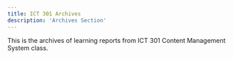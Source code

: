```yaml
---
title: ICT 301 Archives
description: 'Archives Section'
---
```


This is the archives of learning reports from ICT 301 Content Management System class. 

